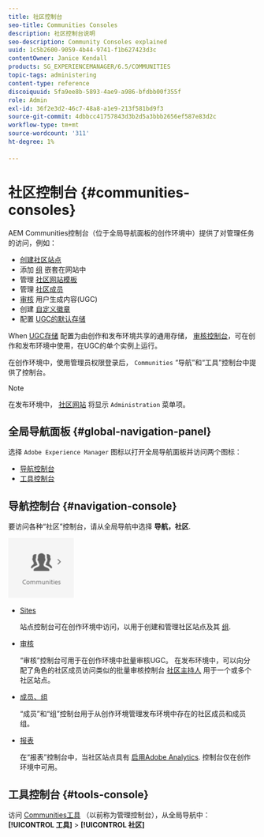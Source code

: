 ```yaml
---
title: 社区控制台
seo-title: Communities Consoles
description: 社区控制台说明
seo-description: Community Consoles explained
uuid: 1c5b2600-9059-4b44-9741-f1b627423d3c
contentOwner: Janice Kendall
products: SG_EXPERIENCEMANAGER/6.5/COMMUNITIES
topic-tags: administering
content-type: reference
discoiquuid: 5fa9ee8b-5893-4ae9-a986-bfdbb00f355f
role: Admin
exl-id: 36f2e3d2-46c7-48a8-a1e9-213f581bd9f3
source-git-commit: 4dbbcc41757843d3b2d5a3bbb2656ef587e83d2c
workflow-type: tm+mt
source-wordcount: '311'
ht-degree: 1%

---
```


# 社区控制台 {#communities-consoles}

AEM Communities控制台（位于全局导航面板的创作环境中）提供了对管理任务的访问，例如：

* [创建社区站点](sites-console.md)
* 添加 [组](groups.md) 嵌套在网站中
* 管理 [社区网站模板](sites.md)
* 管理 [社区成员](members.md)
* [审核](moderate-ugc.md) 用户生成内容(UGC)
* 创建 [自定义徽章](badges.md)
* 配置 [UGC的默认存储](srp-config.md)

When [UGC存储](working-with-srp.md) 配置为由创作和发布环境共享的通用存储， [审核控制台](moderation.md)，可在创作和发布环境中使用，在UGC的单个实例上运行。

在创作环境中，使用管理员权限登录后， `Communities` “导航”和“工具”控制台中提供了控制台。

>[!NOTE]
>
>在发布环境中， [社区网站](sites-console.md) 将显示 `Administration` 菜单项。

## 全局导航面板 {#global-navigation-panel}

选择 `Adobe Experience Manager` 图标以打开全局导航面板并访问两个图标：

* [导航控制台](#navigation-console)
* [工具控制台](tools.md)

## 导航控制台 {#navigation-console}

要访问各种“社区”控制台，请从全局导航中选择 **导航，社区**.

![社区](assets/communities.png)

* [Sites](sites-console.md)

   站点控制台可在创作环境中访问，以用于创建和管理社区站点及其 [组](groups.md).

* [审核](moderation.md)

   “审核”控制台可用于在创作环境中批量审核UGC。 在发布环境中，可以向分配了角色的社区成员访问类似的批量审核控制台 [社区主持人](users.md#publishenvironmentusersandgroups) 用于一个或多个社区站点。

* [成员、组](members.md)

   “成员”和“组”控制台用于从创作环境管理发布环境中存在的社区成员和成员组。

* [报表](reports.md)

   在“报表”控制台中，当社区站点具有 [启用Adobe Analytics](sites-console.md#analytics). 控制台仅在创作环境中可用。

## 工具控制台 {#tools-console}

访问 [Communities工具](tools.md) （以前称为管理控制台），从全局导航中： **[!UICONTROL 工具]** > **[!UICONTROL 社区]**
